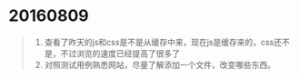 20160809
===
 >1. 查看了昨天的js和css是不是从缓存中来，现在js是缓存来的，css还不是，不过浏览的速度已经提高了很多了
 >2. 对照测试用例熟悉网站，尽量了解添加一个文件，改变哪些东西。
